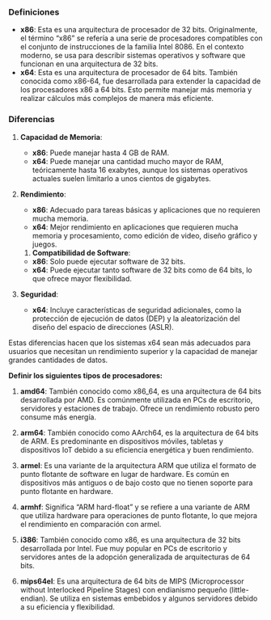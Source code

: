 ### Definiciones

- **x86**: Esta es una arquitectura de procesador de 32 bits. Originalmente, el término “x86” se refería a una serie de procesadores compatibles con el conjunto de instrucciones de la familia Intel 8086. En el contexto moderno, se usa para describir sistemas operativos y software que funcionan en una arquitectura de 32 bits.
- **x64**: Esta es una arquitectura de procesador de 64 bits. También conocida como x86-64, fue desarrollada para extender la capacidad de los procesadores x86 a 64 bits. Esto permite manejar más memoria y realizar cálculos más complejos de manera más eficiente.
### Diferencias

1. **Capacidad de Memoria**:
    
    - **x86**: Puede manejar hasta 4 GB de RAM.
    - **x64**: Puede manejar una cantidad mucho mayor de RAM, teóricamente hasta 16 exabytes, aunque los sistemas operativos actuales suelen limitarlo a unos cientos de gigabytes.
2. **Rendimiento**:
    
    - **x86**: Adecuado para tareas básicas y aplicaciones que no requieren mucha memoria.
    - **x64**: Mejor rendimiento en aplicaciones que requieren mucha memoria y procesamiento, como edición de video, diseño gráfico y juegos.
    1. **Compatibilidad de Software**:
    
    - **x86**: Solo puede ejecutar software de 32 bits.
    - **x64**: Puede ejecutar tanto software de 32 bits como de 64 bits, lo que ofrece mayor flexibilidad.
2. **Seguridad**:
    
    - **x64**: Incluye características de seguridad adicionales, como la protección de ejecución de datos (DEP) y la aleatorización del diseño del espacio de direcciones (ASLR).

Estas diferencias hacen que los sistemas x64 sean más adecuados para usuarios que necesitan un rendimiento superior y la capacidad de manejar grandes cantidades de datos.

**Definir los siguientes tipos de procesadores:**

1. **amd64**: También conocido como x86_64, es una arquitectura de 64 bits desarrollada por AMD. Es comúnmente utilizada en PCs de escritorio, servidores y estaciones de trabajo. Ofrece un rendimiento robusto pero consume más energía.
    
2. **arm64**: También conocido como AArch64, es la arquitectura de 64 bits de ARM. Es predominante en dispositivos móviles, tabletas y dispositivos IoT debido a su eficiencia energética y buen rendimiento.
    
3. **armel**: Es una variante de la arquitectura ARM que utiliza el formato de punto flotante de software en lugar de hardware. Es común en dispositivos más antiguos o de bajo costo que no tienen soporte para punto flotante en hardware.
4. **armhf**: Significa “ARM hard-float” y se refiere a una variante de ARM que utiliza hardware para operaciones de punto flotante, lo que mejora el rendimiento en comparación con armel.
    
2. **i386**: También conocido como x86, es una arquitectura de 32 bits desarrollada por Intel. Fue muy popular en PCs de escritorio y servidores antes de la adopción generalizada de arquitecturas de 64 bits.
    
3. **mips64el**: Es una arquitectura de 64 bits de MIPS (Microprocessor without Interlocked Pipeline Stages) con endianismo pequeño (little-endian). Se utiliza en sistemas embebidos y algunos servidores debido a su eficiencia y flexibilidad.